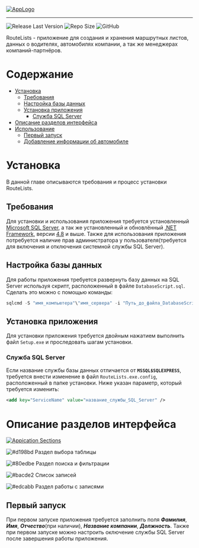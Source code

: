 [![AppLogo](../media/WideLogo.png)](https://github.com/ReZuCoS/RouteLists/releases/)

---

![Release Last Version](https://img.shields.io/github/v/release/rezucos/routelists?label=Latest%20Version&logo=github)
![Repo Size](https://img.shields.io/github/repo-size/rezucos/routelists?label=Repo%20Size&logo=Git)
![GitHub](https://img.shields.io/github/license/rezucos/routelists)

RouteLists - приложение для создания и хранения маршрутных листов, данных о водителях,
автомобилях компании, а так же менеджерах компаний-партнёров. 

# Содержание

- [Установка](#Установка)
    - [Требования](#Требования)
    - [Настройка базы данных](#Настройка-базы-данных)
    - [Установка приложения](#Установка-приложения)
        - [Служба SQL Server](#Служба-SQL-Server)
- [Описание разделов интерфейса](#Описание-разделов-интерфейса) 
- [Использование](#Использование)
    - [Первый запуск](#Первый-запуск)
    - [Добавление информации об автомобиле](#Добавление-информации-об-автомобиле)

# Установка

В данной главе описываются требования и процесс установки RouteLists.

## Требования

Для установки и использования приложения требуется установленный [Microsoft SQL Server](https://www.microsoft.com/en-us/sql-server/sql-server-downloads), 
а так же установленный и обновлённый [.NET Framework](https://dotnet.microsoft.com/en-us/download/dotnet-framework),
версии [4.8](https://dotnet.microsoft.com/en-us/download/dotnet-framework/net48) и выше. Также для использования
приложения потребуется наличие прав администратора у пользователя(требуется для включения и отключения
системной службы SQL Server).

## Настройка базы данных

Для работы приложения требуется развернуть базу данных на SQL Server используя скрипт,
расположенный в файле `DatabaseScript.sql`. Сделать это можно с помощью команды:

```powershell
sqlcmd -S "имя_компьютера"\"имя_сервера" -i "Путь_до_файла_DatabaseScript.sql"
```

## Установка приложения

Для установки приложения требуется двойным нажатием выполнить файл `Setup.exe`
и проследовать шагам установки.

### Служба SQL Server

Если название службы базы данных отличается от **`MSSQL$SQLEXPRESS`**, требуется внести изменение в файл `RouteLists.exe.config`, расположенный в папке установки. Ниже указан параметр, который требуется изменить:

```xml
<add key="ServiceName" value="название_службы_SQL_Server" />
```

# Описание разделов интерфейса

[![Appication Sections](../media/AppSection.png)](https://github.com/ReZuCoS/RouteLists/releases/)

![#d198bd](https://placehold.co/20x20/d198bd/d198bd) Раздел выбора таблицы

![#80edbe](https://placehold.co/20x20/80edbe/80edbe) Раздел поиска и фильтрации

![#bacde2](https://placehold.co/20x20/bacde2/bacde2) Список записей

![#edcabb](https://placehold.co/20x20/edcabb/edcabb) Раздел работы с записями

## Первый запуск

При первом запуске приложения требуется заполнить поля ***Фамилия***, ***Имя***, ***Отчество***(при наличии), 
***Название компании***, ***Должность***. Также при первом запуске можно настроить оключение службы
SQL Server после завершения работы приложения.
